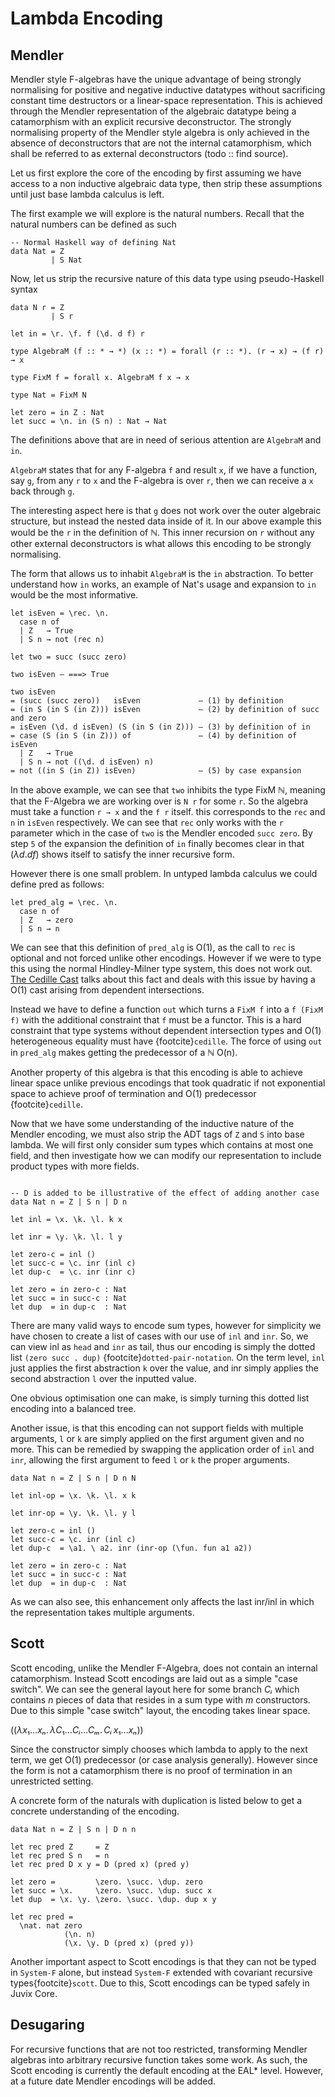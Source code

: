 # Lambda Encoding

## Mendler

Mendler style F-algebras have the unique advantage of being strongly normalising for positive and negative inductive datatypes without sacrificing constant time destructors or a linear-space representation. This is achieved through the Mendler representation of the algebraic datatype being a catamorphism with an explicit recursive deconstructor. The strongly normalising property of the Mendler style algebra is only achieved in the absence of deconstructors that are not the internal catamorphism, which shall be referred to as external deconstructors (todo :: find source).

Let us first explore the core of the encoding by first assuming we have access to a non inductive algebraic data type, then strip these assumptions until just base lambda calculus is left.

The first example we will explore is the natural numbers. Recall that the natural numbers can be defined as such

```
-- Normal Haskell way of defining Nat
data Nat = Z
         | S Nat

```

Now, let us strip the recursive nature of this data type using pseudo-Haskell syntax
```
data N r = Z
         | S r

let in = \r. \f. f (\d. d f) r

type AlgebraM (f :: * → *) (x :: *) = forall (r :: *). (r → x) → (f r) → x

type FixM f = forall x. AlgebraM f x → x

type Nat = FixM N

let zero = in Z : Nat
let succ = \n. in (S n) : Nat → Nat
```

The definitions above that are in need of serious attention are `AlgebraM` and `in`.

`AlgebraM` states that for any F-algebra `f` and result `x`, if we have a function, say `g`, from any `r` to `x` and the F-algebra is over `r`, then we can receive a `x` back through `g`.

The interesting aspect here is that `g` does not work over the outer algebraic structure, but instead the nested data inside of it. In our above example this would be the `r` in the definition of ℕ. This inner recursion on `r` without any other external deconstructors is what allows this encoding to be strongly normalising.

The form that allows us to inhabit `AlgebraM` is the `in` abstraction. To better understand how `in` works, an example of Nat's usage and expansion to `in` would be the most informative.

```
let isEven = \rec. \n.
  case n of
  | Z   → True
  | S n → not (rec n)

let two = succ (succ zero)

two isEven — ===> True

two isEven
= (succ (succ zero))   isEven             — (1) by definition
= (in S (in S (in Z))) isEven             — (2) by definition of succ and zero
= isEven (\d. d isEven) (S (in S (in Z))) — (3) by definition of in
= case (S (in S (in Z))) of               — (4) by definition of isEven
  | Z   → True
  | S n → not ((\d. d isEven) n)
= not ((in S (in Z)) isEven)              — (5) by case expansion
```

In the above example, we can see that `two` inhibits the type FixM ℕ, meaning that the F-Algebra we are working over is `N r` for some `r`. So the algebra must take a function `r → x` and the `f r` itself. this corresponds to the `rec` and `n` in `isEven` respectively. We can see that `rec` only works with the `r` parameter which in the case of `two` is the Mendler encoded `succ zero`. By step `5` of the expansion the definition of `in` finally becomes clear in that $(λd. d f)$ shows itself to satisfy the inner recursive form.

However there is one small problem. In untyped lambda calculus we could define pred as follows:

```
let pred_alg = \rec. \n.
  case n of
  | Z   → zero
  | S n → n
```

We can see that this definition of `pred_alg` is O(1), as the call to `rec` is optional and not forced unlike other encodings. However if we were to type this using the normal Hindley-Milner type system, this does not work out. [The Cedille Cast](https://youtu.be/HqvBBf_cjDo?t=1020) talks about this fact and deals with this issue by having a O(1) cast arising from dependent intersections.

Instead we have to define a function `out` which turns a `FixM f` into a `f (FixM f)` with the additional constraint that `f` must be a functor. This is a hard constraint that type systems without dependent intersection types and O(1) heterogeneous equality must have {footcite}`cedille`. The force of using `out` in `pred_alg` makes getting the predecessor of a ℕ O(n).

Another property of this algebra is that this encoding is able to achieve linear space unlike previous encodings that took quadratic if not exponential space to achieve proof of termination and O(1) predecessor {footcite}`cedille`.

Now that we have some understanding of the inductive nature of the Mendler encoding, we must also strip the ADT tags of `Z` and `S` into base lambda. We will first only consider sum types which contains at most one field, and then investigate how we can modify our representation to include product types with more fields.

```

-- D is added to be illustrative of the effect of adding another case
data Nat n = Z | S n | D n

let inl = \x. \k. \l. k x

let inr = \y. \k. \l. l y

let zero-c = inl ()
let succ-c = \c. inr (inl c)
let dup-c  = \c. inr (inr c)

let zero = in zero-c : Nat
let succ = in succ-c : Nat
let dup  = in dup-c  : Nat
```

There are many valid ways to encode sum types, however for simplicity we have chosen to create a list of cases with our use of `inl` and `inr`. So, we can view inl as `head` and `inr` as tail, thus our encoding is simply the dotted list `(zero succ . dup)` {footcite}`dotted-pair-notation`. On the term level, `inl` just applies the first abstraction `k` over the value, and inr simply applies the second abstraction `l` over the inputted value.

One obvious optimisation one can make, is simply turning this dotted list encoding into a balanced tree.

Another issue, is that this encoding can not support fields with multiple arguments, `l` or `k` are simply applied on the first argument given and no more. This can be remedied by swapping the application order of `inl` and `inr`, allowing the first argument to feed `l` or `k` the proper arguments.

```
data Nat n = Z | S n | D n N

let inl-op = \x. \k. \l. x k

let inr-op = \y. \k. \l. y l

let zero-c = inl ()
let succ-c = \c. inr (inl c)
let dup-c  = \a1. \ a2. inr (inr-op (\fun. fun a1 a2))

let zero = in zero-c : Nat
let succ = in succ-c : Nat
let dup  = in dup-c  : Nat

```

As we can also see, this enhancement only affects the last inr/inl in which the representation takes multiple arguments.

## Scott

Scott encoding, unlike the Mendler F-Algebra, does not contain an internal catamorphism. Instead Scott encodings are laid out as a simple "case switch". We can see the general layout here for some branch $Cᵢ$ which contains $n$ pieces of data that resides in a sum type with $m$ constructors. Due to this simple "case switch" layout, the encoding takes linear space.

$((λx₁…xₙ.\, λC₁…Cᵢ…Cₘ.\, Cᵢ \, x₁…xₙ))$

Since the constructor simply chooses which lambda to apply to the next term, we get O(1) predecessor (or case analysis generally). However since the form is not a catamorphism there is no proof of termination in an unrestricted setting.

A concrete form of the naturals with duplication is listed below to get a concrete understanding of the encoding.

```
data Nat n = Z | S n | D n n

let rec pred Z     = Z
let rec pred S n   = n
let rec pred D x y = D (pred x) (pred y)

let zero =         \zero. \succ. \dup. zero
let succ = \x.     \zero. \succ. \dup. succ x
let dup  = \x. \y. \zero. \succ. \dup. dup x y

let rec pred =
  \nat. nat zero
            (\n. n)
            (\x. \y. D (pred x) (pred y))
```
Another important aspect to Scott encodings is that they can not be typed in `System-F` alone, but instead `System-F` extended with covariant recursive types{footcite}`scott`. Due to this, Scott encodings can be typed safely in Juvix Core.

## Desugaring

For recursive functions that are not too restricted, transforming Mendler algebras into arbitrary recursive function takes some work. As such, the Scott encoding is currently the default encoding at the EAL* level. However, at a future date Mendler encodings will be added.

```{footbibliography}
```